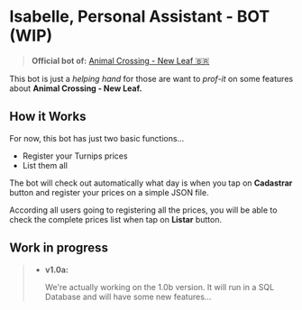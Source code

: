 Isabelle, Personal Assistant - BOT (WIP)
===

> **Official bot of:** [Animal Crossing - New Leaf 🇧🇷](http://t.me/acnlbr)

This bot is just a _helping hand_ for those are want to _prof-it_ on some features about **Animal Crossing - New Leaf.**

## How it Works
For now, this bot has just two basic functions...

- Register your Turnips prices
- List them all

The bot will check out automatically what day is when you tap on **Cadastrar** button and register your prices on a simple JSON file.

According all users going to registering all the prices, you will be able to check the complete prices list when tap on **Listar** button.

## Work in progress
> - **v1.0a:**
>
>   We're actually working on the 1.0b version. It will run in a SQL Database and will have some new features...
